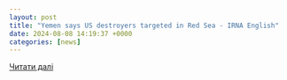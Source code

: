 ```yaml
---
layout: post
title: "Yemen says US destroyers targeted in Red Sea - IRNA English"
date: 2024-08-08 14:19:37 +0000
categories: [news]
---
```


[Читати далі](https://en.irna.ir/news/85561692/Yemen-says-US-destroyers-targeted-in-Red-Sea)
